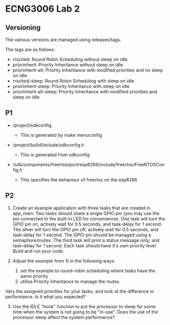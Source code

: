 # ECNG3006 Lab 2 

## Versioning

The various versions are managed using releases/tags.

The tags are as follows:
- rrsched: Round Robin Scheduling without sleep on idle
- priorinherit: Priority Inheritance without sleep on idle
- priorinherit-alt: Priority Inheritance with modified priorities and no sleep on idle
- rrsched-sleep: Round Robin Scheduling with sleep on idle
- priorinherit-sleep: Priority Inheritance with sleep on idle
- priorinherit-alt-sleep: Priority Inheritance with modified priorities and sleep on idle

## P1
- /project/sdkconfig
  
  - This is generated by make menuconfig
  
- /project/build/include/sdkconfig.h
  
  - This is generated from sdkconfig

- /sdk/components/freertos/port/esp8266/include/freertos/FreeRTOSConfig.h

  - This specifies the behaviour of freertos on the esp8266

## P2
1. Create an example application with three tasks that are created in app_main. Two tasks should share a single GPIO 
pin (you may use the pin connected to the built-in LED for convenience). One task will turn the GPIO pin on, actively
wait for 0.5 seconds, and task-delay for 1 second. The other will turn the GPIO pin off, actively wait for 0.5 seconds,
and task-delay for 1 second. The GPIO pin should be managed using a semaphore/mutex. The third task will print a status
message only, and task-delay for 1 second. Each task should have it's own priority level. Build and run your code.

2. Adjust the example from 1) in the following ways: 
    1. set the example to round-robin scheduling where tasks have the 
same priority
    2. utilise Priority Inheritance to manage the mutex. 
  
Vary the assigned priorities for your tasks, and look at the difference in performance. Is it what you expected?

3. Use the IDLE "hook" function to put the processor to sleep for some time when the system is not going to be 
"in-use". Does the use of the processor sleep affect the system performance?

